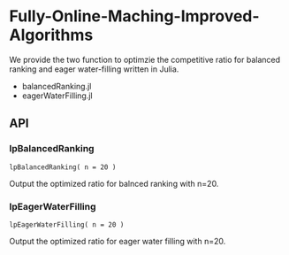 # Fully-Online-Maching-Improved-Algorithms
We provide the two function to optimzie the competitive ratio for balanced ranking and eager water-filling written in Julia.
- balancedRanking.jl
- eagerWaterFilling.jl
## API
### lpBalancedRanking
```
lpBalancedRanking( n = 20 )
```
Output the optimized ratio for balnced ranking with n=20.
### lpEagerWaterFilling
``` 
lpEagerWaterFilling( n = 20 )
```
Output the optimized ratio for eager water filling with n=20.
